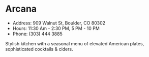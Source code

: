 # Arcana

* Address: 909 Walnut St, Boulder, CO 80302
* Hours: 11:30 Am - 2:30 PM, 5 PM - 10 PM
* Phone: (303) 444 3885

Stylish kitchen with a seasonal menu of elevated American plates, sophisticated cocktails & ciders.
